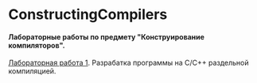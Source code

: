 # ConstructingCompilers
#### Лабораторные работы по предмету "Конструирование компиляторов".

[Лабораторная работа 1](https://github.com/EmelKrist/ConstructingCompilers/tree/separateCompilation). Разрабатка программы на С/С++ раздельной компиляцией.

